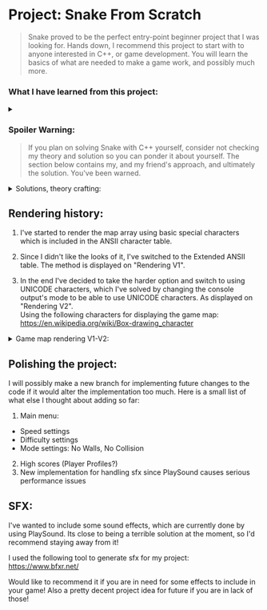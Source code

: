 
# Project: Snake From Scratch
> Snake proved to be the perfect entry-point beginner project that I was looking for. Hands down, I recommend this project to start with to anyone interested in C++, or game development. You will learn the basics of what are needed to make a game work, and possibly much more.

### What I have learned from this project:
<details>
  <summary></summary>
  
* Basic game loop
* Making a module from the game's subsystem:
  * Game map module
* Rendering / Displaying an array:
  * Using the Extended ANSII table
  * Using UNICODE chars for the console
  * Simple double buffering
  * Simple framerate limit
* Basic movement:
  * Input checking
  * Snake movement
* Collision:
  * Game map collision
  * Apple collision
</details>

### Spoiler Warning:
> If you plan on solving Snake with C++ yourself, consider not checking my theory and solution so you can ponder it about yourself. The section below contains my, and my friend's approach, and ultimately the solution. You've been warned.

<details>
<summary>Solutions, theory crafting: </summary>
   
### sla-ppy/S4kyt's version 1:

![alt text](https://github.com/S4kyt/Snake/blob/master/proj/theory/s4kyt_theory_v1.jpg?raw=true)

### sla-ppy/S4kyt's version 2:

![alt text](https://github.com/S4kyt/Snake/blob/master/proj/theory/s4kyt_theory_v2.jpg?raw=true)

### sla-ppy/S4kyt's version 3:

![alt text](https://github.com/S4kyt/Snake/blob/master/proj/theory/s4kyt_theory_v3.jpg?raw=true)

### Lion's version:

![alt text](https://github.com/S4kyt/Snake/blob/master/proj/theory/lionkor_theory.JPG?raw=true)


</details>


## Rendering history:
1. I've started to render the map array using basic special characters which is included in the ANSII character table.

2. Since I didn't like the looks of it, I've switched to the Extended ANSII table. The method is displayed on "Rendering V1".<br>

3. In the end I've decided to take the harder option and switch to using UNICODE characters, which I've solved by changing the console output's mode to be able to use UNICODE characters. As displayed on "Rendering V2".<br>
Using the following characters for displaying the game map:<br>
https://en.wikipedia.org/wiki/Box-drawing_character


<details>
<summary> Game map rendering V1-V2: </summary>
  
1. Game map rendering V1:

![alt text](https://github.com/S4kyt/Snake/blob/master/proj/rendering_v1.png?raw=true)

2. Game map rendering V2:

![alt text](https://github.com/S4kyt/Snake/blob/master/proj/rendering_v2.png?raw=true)

</details>

## Polishing the project:
I will possibly make a new branch for implementing future changes to the code if it would alter the implementation too much.
Here is a small list of what else I thought about adding so far:
1. Main menu:
  * Speed settings
  * Difficulty settings
  * Mode settings: No Walls, No Collision
2. High scores (Player Profiles?)
3. New implementation for handling sfx since PlaySound causes serious performance issues

## SFX:
I've wanted to include some sound effects, which are currently done by using PlaySound. Its close to being a terrible solution at the moment, so I'd recommend staying away from it!

I used the following tool to generate sfx for my project:
https://www.bfxr.net/

Would like to recommend it if you are in need for some effects to include in your game!
Also a pretty decent project idea for future if you are in lack of those!
